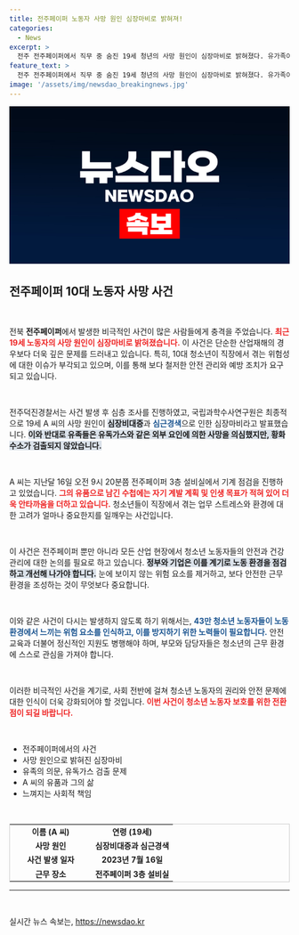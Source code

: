```yaml
---
title: 전주페이퍼 노동자 사망 원인 심장마비로 밝혀져!
categories:
  - News
excerpt: >
  전주 전주페이퍼에서 직무 중 숨진 19세 청년의 사망 원인이 심장마비로 밝혀졌다. 유가족이 우려했던 유독가스는 검출되지 않았으며, 남긴 수첩엔 꿈과 목표가 담겨 있었다. 그들의 이야기를 들어보세요!
feature_text: >
  전주 전주페이퍼에서 직무 중 숨진 19세 청년의 사망 원인이 심장마비로 밝혀졌다. 유가족이 우려했던 유독가스는 검출되지 않았으며, 남긴 수첩엔 꿈과 목표가 담겨 있었다. 그들의 이야기를 들어보세요!
image: '/assets/img/newsdao_breakingnews.jpg'
---
```


<p><img src="/assets/img/newsdao_breakingnews.jpg" alt="ranknews 속보" /></p>

<h2 data-ke-size="size26">전주페이퍼 10대 노동자 사망 사건</h2>

<p data-ke-size="size16">&nbsp;</p>

<p>전북 <b>전주페이퍼</b>에서 발생한 비극적인 사건이 많은 사람들에게 충격을 주었습니다. <b><span style="color: #ee2323;">최근 19세 노동자의 사망 원인이 심장마비로 밝혀졌습니다.</span></b> 이 사건은 단순한 산업재해의 경우보다 더욱 깊은 문제를 드러내고 있습니다. 특히, 10대 청소년이 직장에서 겪는 위험성에 대한 이슈가 부각되고 있으며, 이를 통해 보다 철저한 안전 관리와 예방 조치가 요구되고 있습니다.</p>

<p data-ke-size="size16">&nbsp;</p>

<p>전주덕진경찰서는 사건 발생 후 심층 조사를 진행하였고, 국립과학수사연구원은 최종적으로 19세 A 씨의 사망 원인이 <b><span style="background-color: #21538527;">심장비대증</span></b>과 <b><span style="color: #1a5490;">심근경색</span></b>으로 인한 심장마비라고 발표했습니다. <b><span style="background-color: #21538527;">이와 반대로 유족들은 유독가스와 같은 외부 요인에 의한 사망을 의심했지만, 황화수소가 검출되지 않았습니다.</span></b> </p>

<p data-ke-size="size16">&nbsp;</p>

<p>A 씨는 지난달 16일 오전 9시 20분쯤 전주페이퍼 3층 설비실에서 기계 점검을 진행하고 있었습니다. <b><span style="color: #ee2323;">그의 유품으로 남긴 수첩에는 자기 계발 계획 및 인생 목표가 적혀 있어 더욱 안타까움을 더하고 있습니다.</span></b> 청소년들이 직장에서 겪는 업무 스트레스와 환경에 대한 고려가 얼마나 중요한지를 일깨우는 사건입니다.</p>

<p data-ke-size="size16">&nbsp;</p>

<p>이 사건은 전주페이퍼 뿐만 아니라 모든 산업 현장에서 청소년 노동자들의 안전과 건강 관리에 대한 논의를 필요로 하고 있습니다. <b><span style="background-color: #21538527;">정부와 기업은 이를 계기로 노동 환경을 점검하고 개선해 나가야 합니다.</span></b> 눈에 보이지 않는 위험 요소를 제거하고, 보다 안전한 근무 환경을 조성하는 것이 무엇보다 중요합니다.</p>

<p data-ke-size="size16">&nbsp;</p>

<p>이와 같은 사건이 다시는 발생하지 않도록 하기 위해서는, <b><span style="color: #1a5490;">43만 청소년 노동자들이 노동 환경에서 느끼는 위험 요소를 인식하고, 이를 방지하기 위한 노력들이 필요합니다.</span></b> 안전 교육과 더불어 정신적인 지원도 병행해야 하며, 부모와 담당자들은 청소년의 근무 환경에 스스로 관심을 가져야 합니다. </p>

<p data-ke-size="size16">&nbsp;</p>

<p>이러한 비극적인 사건을 계기로, 사회 전반에 걸쳐 청소년 노동자의 권리와 안전 문제에 대한 인식이 더욱 강화되어야 할 것입니다. <b><span style="color: #ee2323;">이번 사건이 청소년 노동자 보호를 위한 전환점이 되길 바랍니다.</span></b> </p>

<p data-ke-size="size16">&nbsp;</p>

<ul>
    <li>전주페이퍼에서의 사건</li>
    <li>사망 원인으로 밝혀진 심장마비</li>
    <li>유족의 의문, 유독가스 검출 문제</li>
    <li>A 씨의 유품과 그의 삶</li>
    <li>느껴지는 사회적 책임</li>
</ul>

<p data-ke-size="size16">&nbsp;</p>

<table style="width:100%; border: 1px solid #ccc; border-collapse: collapse;">
    <tr>
        <td style="width:50%; text-align: center; height: 17px;"><b>이름 (A 씨)</b></td>
        <td style="width:50%; text-align: center; height: 17px;"><b>연령 (19세)</b></td>
    </tr>
    <tr>
        <td style="text-align: center; height: 17px;"><b>사망 원인</b></td>
        <td style="text-align: center; height: 17px;"><b>심장비대증과 심근경색</b></td>
    </tr>
    <tr>
        <td style="text-align: center; height: 17px;"><b>사건 발생 일자</b></td>
        <td style="text-align: center; height: 17px;"><b>2023년 7월 16일</b></td>
    </tr>
    <tr>
        <td style="text-align: center; height: 17px;"><b>근무 장소</b></td>
        <td style="text-align: center; height: 17px;"><b>전주페이퍼 3층 설비실</b></td>
    </tr>
</table>

<hr />

<p data-ke-size="size16">&nbsp;</p>
실시간 뉴스 속보는, <a href="https://newsdao.kr" rel="dofollow">https://newsdao.kr</a>



